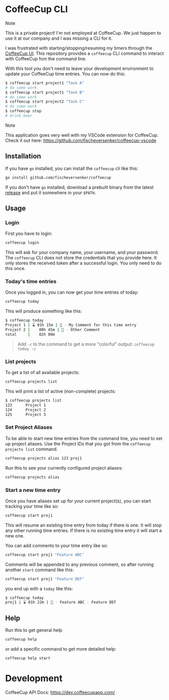 # CoffeeCup CLI

> [!NOTE]
> This is a private project! I'm not employed at CoffeeCup. We just happen to use it at our company and I was missing a CLI for it.

I was frustrated with starting/stopping/resuming my timers through the [CoffeeCup UI](https://www.coffeecup.app/). This repository provides a `coffeecup` CLI command to interact with CoffeeCup fom the command line.

With this tool you don't need to leave your development environment to update your CoffeeCup time entries. You can now do this:

```sh
$ coffeecup start project1 "Task A"
# do some work
$ coffeecup start project1 "Task B"
# do some work
$ coffeecup start project2 "Task C"
# do some work
$ coffeecup stop
# drink beer
```

> [!NOTE]
> This application goes very well with my VSCode extension for CoffeeCup. Check it out here: https://github.com/fischeversenker/coffeecup-vscode

## Installation

If you have `go` installed, you can install the `coffeecup` cli like this:

```sh
go install github.com/fischeversenker/coffeecup
```

If you don't have `go` installed, download a prebuilt binary from the latest [release](https://github.com/fischeversenker/coffeecup/releases/latest) and put it somewhere in your `$PATH`.

## Usage

### Login

First you have to login:

```sh
coffeecup login
```

This will ask for your company name, your username, and your password. The `coffeecup` CLI does not store the credentials that you provide here. It only stores the received token after a successful login. You only need to do this once.

### Today's time entries

Once you logged in, you can now get your time entries of today:

```sh
coffeecup today
```

This will produce something like this:

```sh
$ coffeecup today
Project 1 | ⌛ 01h 15m | 📝 - My Comment for this time entry
Project 2 |    00h 45m | 📝 - Other Comment
total     |    02h 00m
```

> Add `-c` to the command to get a more "colorful" output: `coffeecup today -c`

### List projects

To get a list of all available projects:

```sh
coffeecup projects list
```

This will print a list of active (non-complete) projects:

```sh
$ coffeecup projects list
123      Project 1
124      Project 2
125      Project 3
```

### Set Project Aliases

To be able to start new time entries from the command line, you need to set up project aliases. Use the Project IDs that you got from the `coffeecup projects list` command.

```sh
coffeecup projects alias 123 proj1
```

Run this to see your currently configured project aliases:

```sh
coffeecup projects alias
```

### Start a new time entry

Once you have aliases set up for your current project(s), you can start tracking your time like so:

```sh
coffeecup start proj1
```

This will resume an existing time entry from today if there is one. It will stop any other running time entries. If there is no existing time entry it will start a new one.

You can add comments to your time entry like so:

```sh
coffeecup start proj1 "Feature ABC"
```

Comments will be appended to any previous comment, so after running another `start` command like this:

```sh
coffeecup start proj1 "Feature DEF"
```

you end up with a `today` like this:

```sh
$ coffeecup today
proj1 | ⌛ 01h 22m | 📝 - Feature ABC - Feature DEF
```

## Help

Run this to get general help

```sh
coffeecup help
```

or add a specific command to get more detailed help:

```sh
coffeecup help start
```

# Development

CoffeeCup API Docs:
https://dev.coffeecupapp.com/
